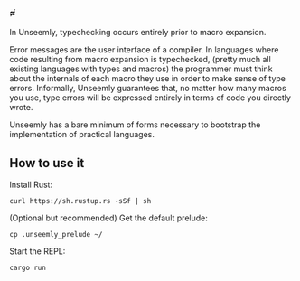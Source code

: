 ### ≉

In Unseemly, typechecking occurs entirely prior to macro expansion.

Error messages are the user interface of a compiler.
In languages where code resulting from macro expansion is typechecked,
 (pretty much all existing languages with types and macros)
 the programmer must think about the internals of each macro they use
  in order to make sense of type errors.
Informally, Unseemly guarantees that,
 no matter how many macros you use,
  type errors will be expressed
   entirely in terms of code you directly wrote.

Unseemly has a bare minimum of forms
 necessary to bootstrap the implementation of practical languages.

## How to use it

Install Rust:

    curl https://sh.rustup.rs -sSf | sh

(Optional but recommended) Get the default prelude:

    cp .unseemly_prelude ~/

Start the REPL:

    cargo run
